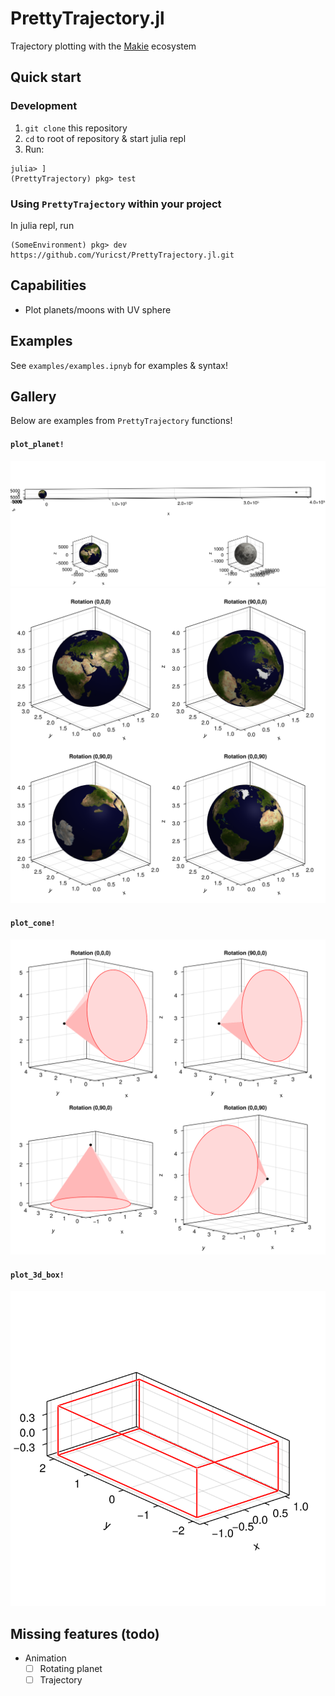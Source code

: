 # PrettyTrajectory.jl
Trajectory plotting with the [Makie](https://docs.makie.org/v0.22/) ecosystem

## Quick start

### Development

1. `git clone` this repository
2. `cd` to root of repository & start julia repl
3. Run:

```julia-repl
julia> ]
(PrettyTrajectory) pkg> test
```

### Using `PrettyTrajectory` within your project

In julia repl, run

```julia-repl
(SomeEnvironment) pkg> dev https://github.com/Yuricst/PrettyTrajectory.jl.git
```

## Capabilities

- Plot planets/moons with UV sphere


## Examples

See `examples/examples.ipnyb` for examples & syntax!


## Gallery

Below are examples from `PrettyTrajectory` functions!

#### `plot_planet!`

![Earth-Moon System](test/plots/test_earth_moon.png)
![Planet Rotations](test/plots/test_planet_rotations.png)

#### `plot_cone!`

![Cones](test/plots/test_cones.png)

#### `plot_3d_box!`

![Cones](test/plots/test_box.png)


## Missing features (todo)

- Animation
    - [ ] Rotating planet
    - [ ] Trajectory